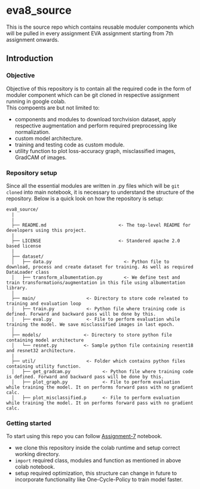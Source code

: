 # eva8_source
This is the source repo which contains reusable moduler components which will be pulled in every assignment EVA assignment starting from 7th assignment onwards.

## Introduction

### Objective
Objective of this repository is to contain all the required code in the form of moduler component which can be git cloned in respective assignment running in google colab.
<br>
This compoents are but not limited to:
- components and modules to download torchvision dataset, apply respective augmentation and perform required preprocessing like normalization.
- custom model architecture.
- training and testing code as custom module.
- utility function to plot loss-accuracy graph, misclassified images, GradCAM of images.

### Repository setup
Since all the essential modules are written in .py files which will be `git cloned` into main notebook, it is necessary to understand the structure of the repository.
Below is a quick look on how the repository is setup:
<br>
```
eva8_source/
  |
  |
  ├── README.md                           <- The top-level README for developers using this project.
  |
  ├── LICENSE                             <- Standered apache 2.0 based license
  |
  ├── dataset/
  │   ├── data.py                           <- Python file to download, process and create dataset for training. As well as required DataLoader class
  │   ├── transform_albumentation.py        <- We define test and train transformations/augmentation in this file using albumentation library.
  │
  ├── main/                   <- Directory to store code releated to training and evaluation loop
  │   ├── train.py            <- Python file where training code is defined. Forward and backward pass will be done by this.
  │   ├── eval.py             <- File to perform evaluation while training the model. We save misclassified images in last epoch.
  │
  ├── models/                <- Directory to store python file containing model architecture
  │   └── resnet.py          <- Sample python file containing resent18 and resnet32 architecture.
  |
  ├── util/                   <- Folder which contains python files containing utility function.
  │   ├── get_gradcam.py            <- Python file where training code is defined. Forward and backward pass will be done by this.
  │   ├── plot_graph.py             <- File to perform evaluation while training the model. It on performs forward pass with no gradient calc.
  │   ├── plot_misclassified.p      <- File to perform evaluation while training the model. It on performs forward pass with no gradient calc.
```

### Getting started
To start using this repo you can follow [Assignment-7](https://github.com/devdastl/EVA-8_Phase-1_Assignment-7/blob/main/eva8_assignment_7.ipynb) notebook.
 - we clone this repository inside the colab runtime and setup correct working directory.
 - `import` required class, modules and function as mentioned in above colab notebook.
 - setup required optimization, this structure can change in future to incorporate functionality like One-Cycle-Policy to train model faster.




